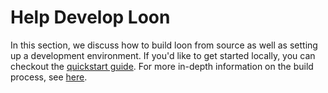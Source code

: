 # Help Develop Loon

In this section, we discuss how to build loon from source as well as setting up a development environment. If you'd like to get started locally, you can checkout the [quickstart guide](./quickstart.md). For more in-depth information on the build process, see [here](building-loon.md).
